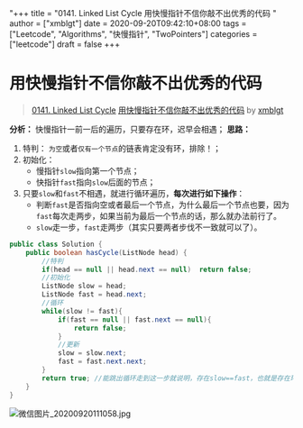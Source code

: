 "+++
title = "0141. Linked List Cycle 用快慢指针不信你敲不出优秀的代码 "
author = ["xmblgt"]
date = 2020-09-20T09:42:10+08:00
tags = ["Leetcode", "Algorithms", "快慢指针", "TwoPointers"]
categories = ["leetcode"]
draft = false
+++

# 用快慢指针不信你敲不出优秀的代码

> [0141. Linked List Cycle](https://leetcode-cn.com/problems/linked-list-cycle/)
> [用快慢指针不信你敲不出优秀的代码](https://leetcode-cn.com/problems/linked-list-cycle/solution/yong-kuai-man-zhi-zhen-bu-xin-ni-qiao-bu-chu-you-x/) by [xmblgt](https://leetcode-cn.com/u/xmblgt/)

**分析：**
快慢指针一前一后的遍历，只要存在环，迟早会相遇；
**思路：**
1. 特判： `为空`或者`仅有一个节点`的链表肯定没有环，排除！；
2. 初始化：
    - 慢指针`slow`指向第一个节点；
    - 快指针`fast`指向`slow`后面的节点；
3. 只要`slow`和`fast`不相遇，就进行循环遍历，**每次进行如下操作**：
    - 判断`fast`是否指向空或者最后一个节点，为什么最后一个节点也要，因为`fast`每次走两步，如果当前为最后一个节点的话，那么就办法前行了。
    - `slow`走一步，`fast`走两步（其实只要两者步伐不一致就可以了）。

```java
public class Solution {
    public boolean hasCycle(ListNode head) {
        //特判
        if(head == null || head.next == null)  return false;
        //初始化
        ListNode slow = head;
        ListNode fast = head.next;
        //循环
        while(slow != fast){
            if(fast == null || fast.next == null){
                return false;
            }
            //更新
            slow = slow.next;
            fast = fast.next.next;
        }
        return true; //能跳出循环走到这一步就说明，存在slow==fast，也就是存在环形了
    }
}
```
![微信图片_20200920111058.jpg](https://pic.leetcode-cn.com/1600594923-dnVqWE-%E5%BE%AE%E4%BF%A1%E5%9B%BE%E7%89%87_20200920111058.jpg)

